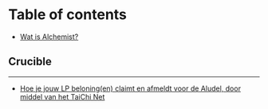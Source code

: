 # Table of contents

* [Wat is Alchemist?](README.md)

## Crucible

---

* [Hoe je jouw LP beloning\(en\) claimt en afmeldt voor de Aludel, door middel van het TaiChi Net](dutch-hoe-je-jouw-lp-beloning-en-claimt-en-afmeldt-voor-de-aludel-door-middel-van-het-taichi-net.md)

